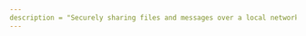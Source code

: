 ```yaml
---
description = "Securely sharing files and messages over a local network without internet connectivity."
---
```

